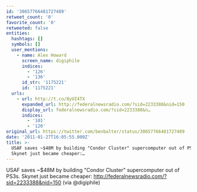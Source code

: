 ```yaml
---
id: '30657766481727489'
retweet_count: '0'
favorite_count: '0'
retweeted: false
entities:
  hashtags: []
  symbols: []
  user_mentions:
    - name: Alex Howard
      screen_name: digiphile
      indices:
        - '126'
        - '136'
      id_str: '1175221'
      id: '1175221'
  urls:
    - url: http://t.co/8yUI4TX
      expanded_url: http://federalnewsradio.com/?sid=2233388&nid=150
      display_url: federalnewsradio.com/?sid=2233388&n…
      indices:
        - '101'
        - '120'
original_url: https://twitter.com/benbalter/status/30657766481727489
date: '2011-01-27T16:05:55.000Z'
title: >-
  USAF saves ~$48M by building "Condor Cluster" supercomputer out of PS3s.
  Skynet just became cheaper:…
---
```


USAF saves ~$48M by building "Condor Cluster" supercomputer out of PS3s. Skynet just became cheaper: http://federalnewsradio.com/?sid=2233388&nid=150 (via @digiphile)